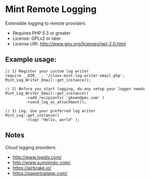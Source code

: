 Mint Remote Logging
============================
Extensible logging to remote providers

* Requires PHP 5.3 or greater
* License: GPLv2 or later
* License URI: http://www.gnu.org/licenses/gpl-2.0.html

Example usage:
--------------

	// 1) Register your custom log writer
	require __DIR__ . '/class-mint-log-writer-email.php';
	Mint_Log_Writer_Email::get_instance();

	// 2) Before you start logging, do any setup your logger needs
	Mint_Log_Writer_Email::get_instance()
	         ->add_recipients( 'gkoen@pmc.com' )
	         ->send_log_as_attachment();

	// 3) Log. Use your preferred log writer
	Mint_Log::get_instance()
	         ->log( "Hello, world" );

Notes
-----

Cloud logging providers:

* http://www.loggly.com/
* http://www.sumologic.com/
* https://airbrake.io/
* https://papertrailapp.com/


